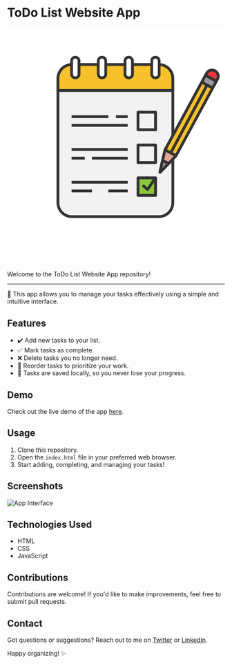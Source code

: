 # ToDo List Website App

![App Screenshot](photo/Todo.png) <!-- You can replace this with a screenshot of your app -->

Welcome to the ToDo List Website App repository!<br><hr> 📝 This app allows you to manage your tasks effectively using a simple and intuitive interface.

## Features

- ✔️ Add new tasks to your list.
- ✅ Mark tasks as complete.
- ❌ Delete tasks you no longer need.
- 🔄 Reorder tasks to prioritize your work.
- 💾 Tasks are saved locally, so you never lose your progress.

## Demo

Check out the live demo of the app [here](https://yourappurl.com).

## Usage

1. Clone this repository.
2. Open the `index.html` file in your preferred web browser.
3. Start adding, completing, and managing your tasks!

## Screenshots

![App Interface](interface.png) <!-- You can add relevant screenshots here -->

## Technologies Used

- HTML
- CSS
- JavaScript

## Contributions

Contributions are welcome! If you'd like to make improvements, feel free to submit pull requests.

## Contact

Got questions or suggestions? Reach out to me on [Twitter](https://twitter.com/yourusername) or [LinkedIn](https://linkedin.com/in/yourusername).

Happy organizing! ✨
